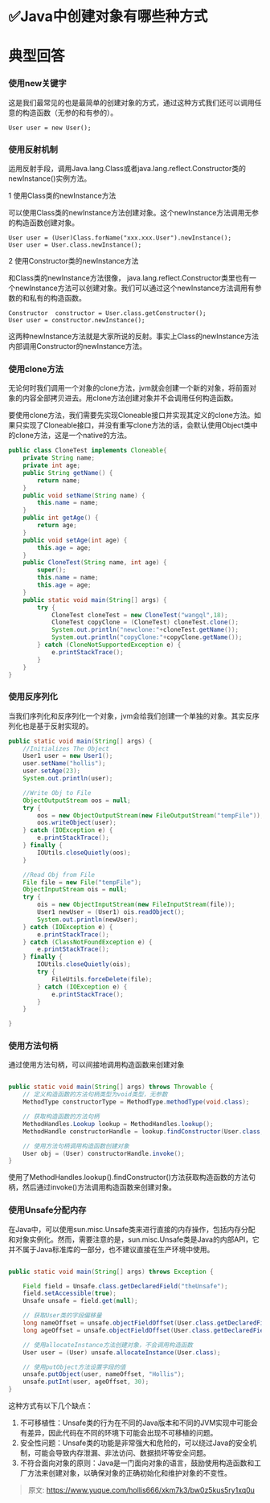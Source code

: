 # ✅Java中创建对象有哪些种方式

# 典型回答


### 使用new关键字
这是我们最常见的也是最简单的创建对象的方式，通过这种方式我们还可以调用任意的构造函数（无参的和有参的）。 

`User user = new User();`

### 使用反射机制
运用反射手段，调用Java.lang.Class或者java.lang.reflect.Constructor类的newInstance()实例方法。

1 使用Class类的newInstance方法

可以使用Class类的newInstance方法创建对象。这个newInstance方法调用无参的构造函数创建对象。



```plain
User user = (User)Class.forName("xxx.xxx.User").newInstance(); 
User user = User.class.newInstance();
```



2 使用Constructor类的newInstance方法

和Class类的newInstance方法很像， java.lang.reflect.Constructor类里也有一个newInstance方法可以创建对象。我们可以通过这个newInstance方法调用有参数的和私有的构造函数。

```plain
Constructor  constructor = User.class.getConstructor();
User user = constructor.newInstance();
```



这两种newInstance方法就是大家所说的反射。事实上Class的newInstance方法内部调用Constructor的newInstance方法。

### 使用clone方法
无论何时我们调用一个对象的clone方法，jvm就会创建一个新的对象，将前面对象的内容全部拷贝进去。用clone方法创建对象并不会调用任何构造函数。 



要使用clone方法，我们需要先实现Cloneable接口并实现其定义的clone方法。如果只实现了Cloneable接口，并没有重写clone方法的话，会默认使用Object类中的clone方法，这是一个native的方法。

```java
public class CloneTest implements Cloneable{
    private String name; 
    private int age; 
    public String getName() {
    	return name;
    }
    public void setName(String name) {
    	this.name = name;
    }
    public int getAge() {
    	return age;
    }
    public void setAge(int age) {
    	this.age = age;
    }
    public CloneTest(String name, int age) {
        super();
        this.name = name;
        this.age = age;
    }
    public static void main(String[] args) {
        try {
            CloneTest cloneTest = new CloneTest("wangql",18);
            CloneTest copyClone = (CloneTest) cloneTest.clone();
            System.out.println("newclone:"+cloneTest.getName());
            System.out.println("copyClone:"+copyClone.getName());
        } catch (CloneNotSupportedException e) {
        	e.printStackTrace();
        }
    }
}
```

### 
### 使用反序列化
当我们序列化和反序列化一个对象，jvm会给我们创建一个单独的对象。其实反序列化也是基于反射实现的。



```java
public static void main(String[] args) {
    //Initializes The Object
    User1 user = new User1();
    user.setName("hollis");
    user.setAge(23);
    System.out.println(user);

    //Write Obj to File
    ObjectOutputStream oos = null;
    try {
        oos = new ObjectOutputStream(new FileOutputStream("tempFile"));
        oos.writeObject(user);
    } catch (IOException e) {
        e.printStackTrace();
    } finally {
        IOUtils.closeQuietly(oos);
    }

    //Read Obj from File
    File file = new File("tempFile");
    ObjectInputStream ois = null;
    try {
        ois = new ObjectInputStream(new FileInputStream(file));
        User1 newUser = (User1) ois.readObject();
        System.out.println(newUser);
    } catch (IOException e) {
        e.printStackTrace();
    } catch (ClassNotFoundException e) {
        e.printStackTrace();
    } finally {
        IOUtils.closeQuietly(ois);
        try {
            FileUtils.forceDelete(file);
        } catch (IOException e) {
            e.printStackTrace();
        }
    }

}
```





### 使用方法句柄


通过使用方法句柄，可以间接地调用构造函数来创建对象



```java

public static void main(String[] args) throws Throwable {
    // 定义构造函数的方法句柄类型为void类型，无参数
    MethodType constructorType = MethodType.methodType(void.class);

    // 获取构造函数的方法句柄
    MethodHandles.Lookup lookup = MethodHandles.lookup();
    MethodHandle constructorHandle = lookup.findConstructor(User.class, constructorType);

    // 使用方法句柄调用构造函数创建对象
    User obj = (User) constructorHandle.invoke();
}
```



使用了MethodHandles.lookup().findConstructor()方法获取构造函数的方法句柄，然后通过invoke()方法调用构造函数来创建对象。





### 使用Unsafe分配内存


在Java中，可以使用sun.misc.Unsafe类来进行直接的内存操作，包括内存分配和对象实例化。然而，需要注意的是，sun.misc.Unsafe类是Java的内部API，它并不属于Java标准库的一部分，也不建议直接在生产环境中使用。



```java

public static void main(String[] args) throws Exception {

    Field field = Unsafe.class.getDeclaredField("theUnsafe");
    field.setAccessible(true);
    Unsafe unsafe = field.get(null);

    // 获取User类的字段偏移量
    long nameOffset = unsafe.objectFieldOffset(User.class.getDeclaredField("name"));
    long ageOffset = unsafe.objectFieldOffset(User.class.getDeclaredField("age"));

    // 使用allocateInstance方法创建对象，不会调用构造函数
    User user = (User) unsafe.allocateInstance(User.class);

    // 使用putObject方法设置字段的值
    unsafe.putObject(user, nameOffset, "Hollis");
    unsafe.putInt(user, ageOffset, 30);
}


```





这种方式有以下几个缺点：



1. 不可移植性：Unsafe类的行为在不同的Java版本和不同的JVM实现中可能会有差异，因此代码在不同的环境下可能会出现不可移植的问题。
2. 安全性问题：Unsafe类的功能是非常强大和危险的，可以绕过Java的安全机制，可能会导致内存泄漏、非法访问、数据损坏等安全问题。
3. 不符合面向对象的原则：Java是一门面向对象的语言，鼓励使用构造函数和工厂方法来创建对象，以确保对象的正确初始化和维护对象的不变性。





> 原文: <https://www.yuque.com/hollis666/xkm7k3/bw0z5kus5ry1xq0u>
